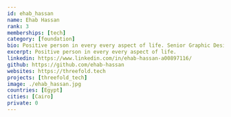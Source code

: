 ```yaml
---
id: ehab_hassan
name: Ehab Hassan
rank: 3
memberships: [tech]
category: [foundation]
bio: Positive person in every every aspect of life. Senior Graphic Designer & Web Developer at ThreeFold. Fell in love with ThreeFold as I dream about the world where everyone can be happy.
excerpt: Positive person in every every aspect of life.
linkedin: https://www.linkedin.com/in/ehab-hassan-a00897116/
github: https://github.com/ehab-hassan
websites: https://threefold.tech
projects: [threefold_tech]
image: ./ehab_hassan.jpg
countries: [Egypt]
cities: [Cairo]
private: 0
---
```

